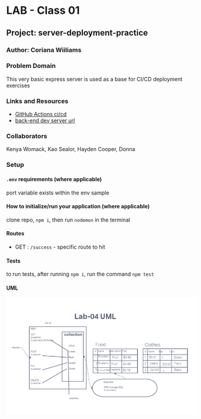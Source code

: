 # LAB - Class 01

## Project: server-deployment-practice

### Author: Coriana Wiiliams

### Problem Domain

This very basic express server is used as a base for CI/CD deployment exercises

### Links and Resources

- [GitHub Actions ci/cd](https://github.com/Coriana1/api-server/actions)
- [back-end dev server url](https://api-server-4wh8.onrender.com)

### Collaborators

Kenya Womack, Kao Sealor, Hayden Cooper, Donna

### Setup

#### `.env` requirements (where applicable)

port variable exists within the env sample


#### How to initialize/run your application (where applicable)

clone repo, `npm i`, then run `nodemon` in the terminal

#### Routes

- GET : `/success` - specific route to hit

#### Tests

to run tests, after running `npm i`, run the command `npm test`

#### UML

![UML image](lab4UML.png)